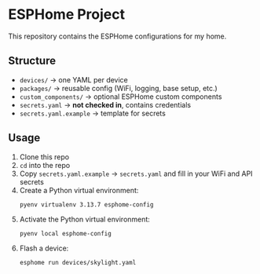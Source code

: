 # ESPHome Project #

This repository contains the ESPHome configurations for my home.

## Structure ##
- `devices/` → one YAML per device
- `packages/` → reusable config (WiFi, logging, base setup, etc.)
- `custom_components/` → optional ESPHome custom components
- `secrets.yaml` → **not checked in**, contains credentials
- `secrets.yaml.example` → template for secrets

## Usage ##
1. Clone this repo
2. `cd` into the repo
3. Copy `secrets.yaml.example` → `secrets.yaml` and fill in your WiFi and API secrets
4. Create a Python virtual environment:
   ```console
   pyenv virtualenv 3.13.7 esphome-config
   ```
5. Activate the Python virtual environment:
   ```console
   pyenv local esphome-config
   ```
6. Flash a device:
   ```console
   esphome run devices/skylight.yaml
   ```
